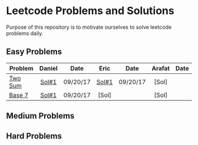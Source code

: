 # Leetcode Problems and Solutions

Purpose of this repository is to motivate ourselves to solve leetcode problems daily.


## Easy Problems

|Problem|Daniel| Date | Eric | Date | Arafat | Date |
|-------|:----:|:----:|:----:|:----:|:------:|:----:|
|[Two Sum](https://leetcode.com/problems/two-sum/description/)|[Sol#1](./1.TwoSum/Daniel.java)| 09/20/17 |[Sol#1](./1.TwoSum/Eric.java)| 09/20/17 |  [Sol] |  |
|[Base 7](https://leetcode.com/problems/base-7/description/)|[Sol#1](./504.Base7/Daniel.java)| 09/20/17 | [Sol] |  | [Sol] | |

## Medium Problems

## Hard Problems